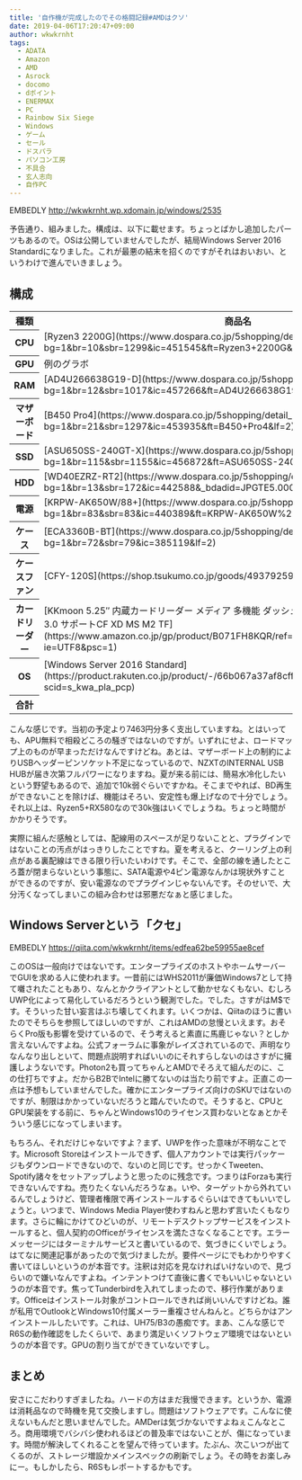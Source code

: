 ```yaml
---
title: '自作機が完成したのでその格闘記録#AMDはクソ'
date: 2019-04-06T17:20:47+09:00
author: wkwkrnht
tags:
  - ADATA
  - Amazon
  - AMD
  - Asrock
  - docomo
  - dポイント
  - ENERMAX
  - PC
  - Rainbow Six Siege
  - Windows
  - ゲーム
  - セール
  - ドスパラ
  - パソコン工房
  - 不具合
  - 玄人志向
  - 自作PC
---
```

EMBEDLY http://wkwkrnht.wp.xdomain.jp/windows/2535

予告通り、組みました。構成は、以下に載せます。ちょっとばかし追加したパーツもあるので。OSは公開していませんでしたが、結局Windows Server 2016 Standardになりました。これが最悪の結末を招くのですがそれはおいおい、というわけで進んでいきましょう。

## 構成

<table>
  <tr>
    <th>
      種類
    </th>
    <th>
      商品名
    </th>
    <th>
      金額
    </th>
  </tr>
  <tr>
    <th>
      CPU
    </th>
    <td>
      [Ryzen3 2200G](https://www.dospara.co.jp/5shopping/detail_parts.php?bg=1&br=10&sbr=1299&ic=451545&ft=Ryzen3+2200G&lf=2)
    </td>
    <td>
      13,608-13,608=0
    </td>
  </tr>
  <tr>
    <th>
      GPU
    </th>
    <td>
      例のグラボ
    </td>
    <td>
      7,106
    </td>
  </tr>
  <tr>
    <th>
      RAM
    </th>
    <td>
      [AD4U266638G19-D](https://www.dospara.co.jp/5shopping/detail_parts.php?bg=1&br=12&sbr=1017&ic=457266&ft=AD4U266638G19-D&lf=2)
    </td>
    <td>
      9,980
    </td>
  </tr>
  <tr>
    <th>
      マザーボード
    </th>
    <td>
      [B450 Pro4](https://www.dospara.co.jp/5shopping/detail_parts.php?bg=1&br=21&sbr=1297&ic=453935&ft=B450+Pro4&lf=2)
    </td>
    <td>
      8,769
    </td>
  </tr>
  <tr>
    <th>
      SSD
    </th>
    <td>
      [ASU650SS-240GT-X](https://www.dospara.co.jp/5shopping/detail_parts.php?bg=1&br=115&sbr=1155&ic=456872&ft=ASU650SS-240GT-R&lf=2)
    </td>
    <td>
      4,980
    </td>
  </tr>
  <tr>
    <th>
      HDD
    </th>
    <td>
      [WD40EZRZ-RT2](https://www.dospara.co.jp/5shopping/detail_parts.php?bg=1&br=13&sbr=172&ic=442588&_bdadid=JPGTE5.00002isv&lf=0)
    </td>
    <td>
      5,780
    </td>
  </tr>
  <tr>
    <th>
      電源
    </th>
    <td>
      [KRPW-AK650W/88+](https://www.dospara.co.jp/5shopping/detail_parts.php?bg=1&br=83&sbr=83&ic=440389&ft=KRPW-AK650W%2F88%2B&lf=0)
    </td>
    <td>
      6,066
    </td>
  </tr>
  <tr>
    <th>
      ケース
    </th>
    <td>
      [ECA3360B-BT](https://www.dospara.co.jp/5shopping/detail_parts.php?bg=1&br=72&sbr=79&ic=385119&lf=2)
    </td>
    <td>
      2,700
    </td>
  </tr>
  <tr>
    <th>
      ケースファン
    </th>
    <td>
      [CFY-120S](https://shop.tsukumo.co.jp/goods/4937925913060)
    </td>
    <td>
      663*2-1242=84
    </td>
  </tr>
  <tr>
    <th>
      カードリーダー
    </th>
    <td>
      [KKmoon 5.25&#8243; 内蔵カードリーダー メディア 多機能 ダッシュボード PCフロントパネル USB 3.0 サポートCF XD MS M2 TF](https://www.amazon.co.jp/gp/product/B071FH8KQR/ref=ppx_yo_dt_b_asin_title_o01_s00?ie=UTF8&psc=1)
    </td>
    <td>
      1,599
    </td>
  </tr>
  <tr>
    <th>
      OS
    </th>
    <td>
      [Windows Server 2016 Standard](https://product.rakuten.co.jp/product/-/66b067a37af8cff0823de06625c57926/?scid=s_kwa_pla_pcp)
    </td>
    <td>
    </td>
  </tr>
  <tr>
    <th>
      合計
    </th>
    <td>
    </td>
    <td>
      47,064
    </td>
  </tr>
</table>

こんな感じです。当初の予定より7463円分多く支出していますね。とはいっても、APU無料で相殺どころの騒ぎではないのですが。いずれにせよ、ロードマップ上のものが早まっただけなんですけどね。あとは、マザーボード上の制約によりUSBヘッダーピンソケット不足になっているので、NZXTのINTERNAL USB HUBが届き次第フルパワーになりますね。夏が来る前には、簡易水冷化したいという野望もあるので、追加で10k弱ぐらいですかね。そこまでやれば、BD再生ができないことを除けば、機能はそろい、安定性も爆上げなので十分でしょう。それ以上は、Ryzen5+RX580なので30k強はいくでしょうね。ちょっと時間がかかりそうです。

実際に組んだ感触としては、配線用のスペースが足りないことと、プラグインではないことの汚点がはっきりしたことですね。夏を考えると、クーリング上の利点がある裏配線はできる限り行いたいわけです。そこで、全部の線を通したところ蓋が閉まらないという事態に、SATA電源や4ピン電源なんかは現状外すことができるのですが、安い電源なのでプラグインじゃないんです。そのせいで、大分汚くなってしまいこの組み合わせは邪悪だなぁと感じました。

## Windows Serverという「クセ」

EMBEDLY https://qiita.com/wkwkrnht/items/edfea62be59955ae8cef

このOSは一般向けではないです。エンタープライズのホストやホームサーバーでGUIを求める人に使われます。一昔前にはWHS2011が廉価Windows7として持て囃されたこともあり、なんとかクライアントとして動かせなくもない、むしろUWP化によって易化しているだろうという観測でした。でした。さすがはM$です。そういった甘い妄言はぶち壊してくれます。いくつかは、Qiitaのほうに書いたのでそちらを参照してほしいのですが、これはAMDの怠慢といえます。おそらくPro版も影響を受けているので、そう考えると素直に馬鹿じゃない？としか言えないんですよね。公式フォーラムに事象がレイズされているので、声明なりなんなり出しといて、問題点説明すればいいのにそれすらしないのはさすがに擁護しようないです。Photon2も買ってちゃんとAMDでそろえて組んだのに、この仕打ちですよ。だからB2BでIntelに勝てないのは当たり前ですよ。正直この一点は予想もしていませんでした。確かにエンタープライズ向けのSKUではないのですが、制限はかかっていないだろうと踏んでいたので。そうすると、CPUとGPU架装をする前に、ちゃんとWindows10のライセンス買わないとなぁとかそういう感じになってしまいます。

もちろん、それだけじゃないですよ？まず、UWPを作った意味が不明なことです。Microsoft Storeはインストールできず、個人アカウントでは実行パッケージもダウンロードできないので、ないのと同じです。せっかくTweeten、Spotify諸々をセットアップしようと思ったのに残念です。つまりはForzaも実行できないんですね。売りたくないんだろうなぁ。いや、ターゲットから外れているんでしょうけど、管理者権限で再インストールするぐらいはできてもいいでしょうと。いつまで、Windows Media Player使わすねんと思わず言いたくもなります。さらに輪にかけてひどいのが、リモートデスクトップサービスをインストールすると、個人契約のOfficeがライセンスを満たさなくなることです。エラーメッセージにはターミナルサービスと書いているので、気づきにくいでしょう。はてなに関連記事があったので気づけましたが。要件ページにでもわかりやすく書いてほしいというのが本音です。注釈は対応を見なければいけないので、見づらいので嫌いなんですよね。インテントつけて直後に書くでもいいじゃないというのが本音です。焦ってTunderbirdを入れてしまったので、移行作業があります。Officeはインストール対象がコントロールできれば尚いいんですけどね。誰が私用でOutlookとWindows10付属メーラー重複させんねんと。どちらかはアンインストールしたいです。これは、UH75/B3の愚痴です。まあ、こんな感じでR6Sの動作確認をしたくらいで、あまり満足いくソフトウェア環境ではないというのが本音です。GPUの割り当てができていないですし。

## まとめ

安さにこだわりすぎましたね。ハードの方はまだ我慢できます。というか、電源は消耗品なので時機を見て交換しますし。問題はソフトウェアです。こんなに使えないもんだと思いませんでした。AMDerは気づかないですよねぇこんなところ。商用環境でバシバシ使われるほどの普及率ではないことが、傷になっています。時間が解決してくれることを望んで待っています。たぶん、次こいつが出てくるのが、ストレージ増設かメインスペックの刷新でしょう。その時をお楽しみにー。もしかしたら、R6Sもレポートするかもです。